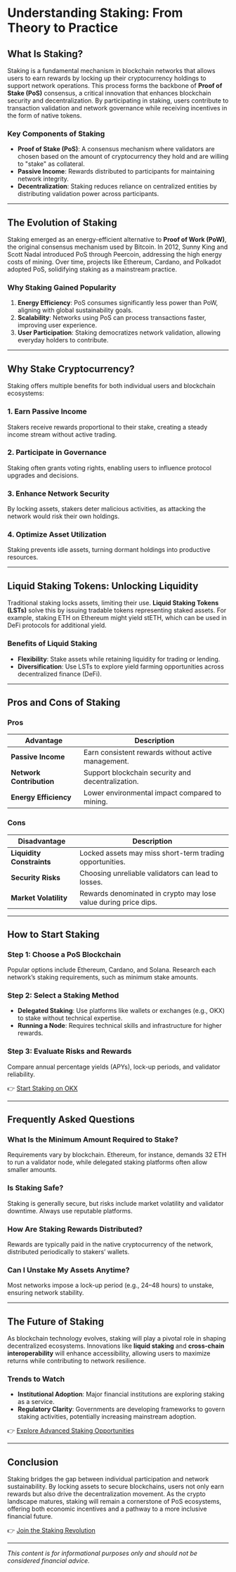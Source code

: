 # Understanding Staking: From Theory to Practice  

## What Is Staking?  

Staking is a fundamental mechanism in blockchain networks that allows users to earn rewards by locking up their cryptocurrency holdings to support network operations. This process forms the backbone of **Proof of Stake (PoS)** consensus, a critical innovation that enhances blockchain security and decentralization. By participating in staking, users contribute to transaction validation and network governance while receiving incentives in the form of native tokens.  

### Key Components of Staking  
- **Proof of Stake (PoS)**: A consensus mechanism where validators are chosen based on the amount of cryptocurrency they hold and are willing to "stake" as collateral.  
- **Passive Income**: Rewards distributed to participants for maintaining network integrity.  
- **Decentralization**: Staking reduces reliance on centralized entities by distributing validation power across participants.  

---

## The Evolution of Staking  

Staking emerged as an energy-efficient alternative to **Proof of Work (PoW)**, the original consensus mechanism used by Bitcoin. In 2012, Sunny King and Scott Nadal introduced PoS through Peercoin, addressing the high energy costs of mining. Over time, projects like Ethereum, Cardano, and Polkadot adopted PoS, solidifying staking as a mainstream practice.  

### Why Staking Gained Popularity  
1. **Energy Efficiency**: PoS consumes significantly less power than PoW, aligning with global sustainability goals.  
2. **Scalability**: Networks using PoS can process transactions faster, improving user experience.  
3. **User Participation**: Staking democratizes network validation, allowing everyday holders to contribute.  

---

## Why Stake Cryptocurrency?  

Staking offers multiple benefits for both individual users and blockchain ecosystems:  

### 1. Earn Passive Income  
Stakers receive rewards proportional to their stake, creating a steady income stream without active trading.  

### 2. Participate in Governance  
Staking often grants voting rights, enabling users to influence protocol upgrades and decisions.  

### 3. Enhance Network Security  
By locking assets, stakers deter malicious activities, as attacking the network would risk their own holdings.  

### 4. Optimize Asset Utilization  
Staking prevents idle assets, turning dormant holdings into productive resources.  

---

## Liquid Staking Tokens: Unlocking Liquidity  

Traditional staking locks assets, limiting their use. **Liquid Staking Tokens (LSTs)** solve this by issuing tradable tokens representing staked assets. For example, staking ETH on Ethereum might yield stETH, which can be used in DeFi protocols for additional yield.  

### Benefits of Liquid Staking  
- **Flexibility**: Stake assets while retaining liquidity for trading or lending.  
- **Diversification**: Use LSTs to explore yield farming opportunities across decentralized finance (DeFi).  

---

## Pros and Cons of Staking  

### Pros  
| Advantage | Description |  
|----------|-------------|  
| **Passive Income** | Earn consistent rewards without active management. |  
| **Network Contribution** | Support blockchain security and decentralization. |  
| **Energy Efficiency** | Lower environmental impact compared to mining. |  

### Cons  
| Disadvantage | Description |  
|------------|-------------|  
| **Liquidity Constraints** | Locked assets may miss short-term trading opportunities. |  
| **Security Risks** | Choosing unreliable validators can lead to losses. |  
| **Market Volatility** | Rewards denominated in crypto may lose value during price dips. |  

---

## How to Start Staking  

### Step 1: Choose a PoS Blockchain  
Popular options include Ethereum, Cardano, and Solana. Research each network’s staking requirements, such as minimum stake amounts.  

### Step 2: Select a Staking Method  
- **Delegated Staking**: Use platforms like wallets or exchanges (e.g., OKX) to stake without technical expertise.  
- **Running a Node**: Requires technical skills and infrastructure for higher rewards.  

### Step 3: Evaluate Risks and Rewards  
Compare annual percentage yields (APYs), lock-up periods, and validator reliability.  

👉 [Start Staking on OKX](https://bit.ly/okx-bonus)  

---

## Frequently Asked Questions  

### What Is the Minimum Amount Required to Stake?  
Requirements vary by blockchain. Ethereum, for instance, demands 32 ETH to run a validator node, while delegated staking platforms often allow smaller amounts.  

### Is Staking Safe?  
Staking is generally secure, but risks include market volatility and validator downtime. Always use reputable platforms.  

### How Are Staking Rewards Distributed?  
Rewards are typically paid in the native cryptocurrency of the network, distributed periodically to stakers’ wallets.  

### Can I Unstake My Assets Anytime?  
Most networks impose a lock-up period (e.g., 24–48 hours) to unstake, ensuring network stability.  

---

## The Future of Staking  

As blockchain technology evolves, staking will play a pivotal role in shaping decentralized ecosystems. Innovations like **liquid staking** and **cross-chain interoperability** will enhance accessibility, allowing users to maximize returns while contributing to network resilience.  

### Trends to Watch  
- **Institutional Adoption**: Major financial institutions are exploring staking as a service.  
- **Regulatory Clarity**: Governments are developing frameworks to govern staking activities, potentially increasing mainstream adoption.  

👉 [Explore Advanced Staking Opportunities](https://bit.ly/okx-bonus)  

---

## Conclusion  

Staking bridges the gap between individual participation and network sustainability. By locking assets to secure blockchains, users not only earn rewards but also drive the decentralization movement. As the crypto landscape matures, staking will remain a cornerstone of PoS ecosystems, offering both economic incentives and a pathway to a more inclusive financial future.  

👉 [Join the Staking Revolution](https://bit.ly/okx-bonus)  

---  

*This content is for informational purposes only and should not be considered financial advice.*